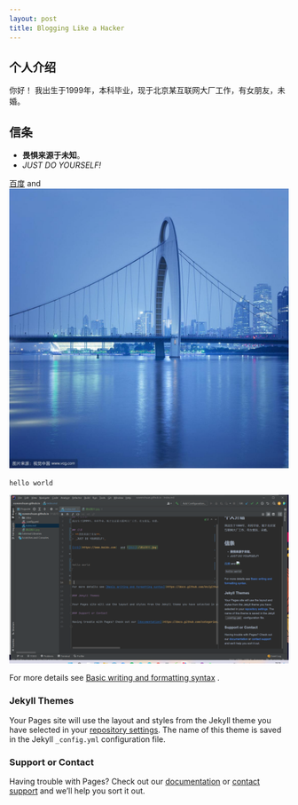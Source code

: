 ```yaml
---
layout: post
title: Blogging Like a Hacker
---
```


## 个人介绍
你好！
我出生于1999年，本科毕业，现于北京某互联网大厂工作，有女朋友，未婚。

## 信条

- **畏惧来源于未知**。
- _JUST DO YOURSELF!_

[百度](https://www.baidu.com)  and ![图片](/测试图片.jpg)

`
hello world
`

![img.png](img.png)

For more details
see [Basic writing and formatting syntax](https://docs.github.com/en/github/writing-on-github/getting-started-with-writing-and-formatting-on-github/basic-writing-and-formatting-syntax)
.

### Jekyll Themes

Your Pages site will use the layout and styles from the Jekyll theme you have selected in your [repository settings](https://github.com/git-lover123/xuwenchuan.github.io/settings/pages). The name of this theme is saved in the Jekyll `_config.yml` configuration file.

### Support or Contact

Having trouble with Pages? Check out our [documentation](https://docs.github.com/categories/github-pages-basics/) or [contact support](https://support.github.com/contact) and we’ll help you sort it out.
